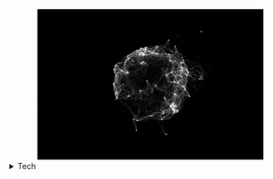<div align="center">
 <!--Credit for the animation to Etienne Jacob at https://github.com/Bleuje-->
  <a href="https://github.com/Bleuje" target="_blank"><img width ="80%" src ='/assets/Etienne_Jacob.gif'></a>
</div>

<details>
<summary>Tech</summary>
 <p align = "middle">
   <img align="middle" width="55%" src="https://github-readme-stats.vercel.app/api?username=tonykalantzis&title_color=d4d4d4&bg_color=45deg,000000,222222&show_icons=true&text_color=b0b0b0&icon_color=676767&hide_border=true" />
 </p>
<p align="middle">
    <a href= https://github.com/tonykalantzis?tab=repositories&q=&type=&language=cpp&sort= > <img width ="4%" src ='https://raw.githubusercontent.com/rahulbanerjee26/githubAboutMeGenerator/main/icons/cpp.svg'> </a>
    <a href= https://github.com/tonykalantzis?tab=repositories&q=&type=&language=python&sort= > <img width ="4%" src ='https://raw.githubusercontent.com/rahulbanerjee26/githubAboutMeGenerator/main/icons/python.svg'> </a>
    <a href= https://github.com/tonykalantzis?tab=repositories&q=&type=&language=html&sort= > <img width ="4%" src ='https://raw.githubusercontent.com/rahulbanerjee26/githubAboutMeGenerator/main/icons/html.svg'> </a>
    <a href= https://github.com/tonykalantzis?tab=repositories&q=&type=&language=css&sort= > <img width ="4%" src ='https://raw.githubusercontent.com/rahulbanerjee26/githubAboutMeGenerator/main/icons/css.svg'> </a>
    <a href= https://github.com/tonykalantzis?tab=repositories&q=&type=&language=c&sort= > <img width ="4%" src ='https://raw.githubusercontent.com/rahulbanerjee26/githubAboutMeGenerator/main/icons/c.svg'> </a>
    <a href= https://github.com/tonykalantzis?tab=repositories&q=&type=&language=git&sort= > <img width ="4%" src ='https://raw.githubusercontent.com/rahulbanerjee26/githubAboutMeGenerator/main/icons/git.svg'> </a>
    <a href= https://github.com/tonykalantzis?tab=repositories&q=&type=&language=docker&sort= > <img width ="4%" src ='https://raw.githubusercontent.com/rahulbanerjee26/githubAboutMeGenerator/main/icons/docker.svg'> </a>
     <a href= https://github.com/tonykalantzis?tab=repositories&q=&type=&language=kubernetes&sort= > <img width ="4%" src ='https://raw.githubusercontent.com/rahulbanerjee26/githubAboutMeGenerator/main/icons/kubernetes.svg'> </a>
 <a href= https://github.com/tonykalantzis?tab=repositories&q=&type=&language=kubernetes&sort= > <img width ="4%" src ='https://raw.githubusercontent.com/rahulbanerjee26/githubAboutMeGenerator/main/icons/matlab.svg'> </a>
 <a href= https://github.com/tonykalantzis?tab=repositories&q=&type=&language=kubernetes&sort= > <img width ="4%" src ='https://raw.githubusercontent.com/rahulbanerjee26/githubAboutMeGenerator/main/icons/bash.svg'> </a>
    <a href= https://github.com/tonykalantzis?tab=repositories&q=&type=&language=linux&sort= > <img width ="4%" src ='https://raw.githubusercontent.com/rahulbanerjee26/githubAboutMeGenerator/main/icons/linux.svg'> </a>
    <a href= https://github.com/tonykalantzis?tab=repositories&q=&type=&language=java&sort= > <img width ="4%" src ='https://raw.githubusercontent.com/rahulbanerjee26/githubAboutMeGenerator/main/icons/java.svg'> </a>
    </p>
</details>
